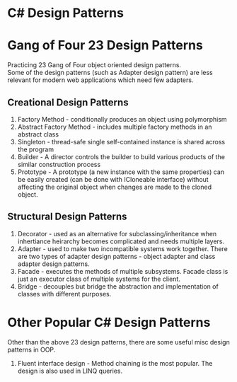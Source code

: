 # C# Design Patterns  

# Gang of Four 23 Design Patterns  
Practicing 23 Gang of Four object oriented design patterns.   
Some of the design patterns (such as Adapter design pattern) are less relevant for modern web applications which need few adapters.            
## Creational Design Patterns   
1. Factory Method  - conditionally produces an object using polymorphism   
2. Abstract Factory Method - includes multiple factory methods in an abstract class  
3. Singleton - thread-safe single self-contained instance is shared across the program  
4. Builder - A director controls the builder to build various products of the similar construction process  
5. Prototype - A prototype (a new instance with the same properties) can be easily created (can be done with ICloneable interface) without affecting the original object when changes are made to the cloned object.   

## Structural Design Patterns  
1. Decorator - used as an alternative for subclassing/inheritance when inhertiance heirarchy becomes complicated and needs multiple layers.   
2. Adapter - used to make two incompatible systems work together. There are two types of adapter design patterns - object adapter and class adapter design patterns.   
3. Facade - executes the methods of multiple subsystems. Facade class is just an executor class of multiple systems for the client.   
4. Bridge - decouples but bridge the abstraction and implementation of classes with different purposes.  

# Other Popular C# Design Patterns  
Other than the above 23 design patterns, there are some useful misc design patterns in OOP.  
1. Fluent interface design - Method chaining is the most popular. The design is also used in LINQ queries.  